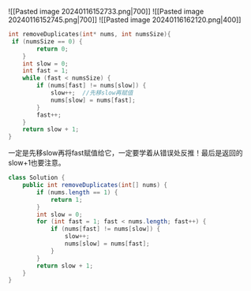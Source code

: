 ![[Pasted image 20240116152733.png|700]]
![[Pasted image 20240116152745.png|700]]
![[Pasted image 20240116162120.png|400]]

```c
int removeDuplicates(int* nums, int numsSize){
 if (numsSize == 0) {
        return 0;
    }
    int slow = 0;
    int fast = 1;
    while (fast < numsSize) {
        if (nums[fast] != nums[slow]) {
            slow++;  //先移slow再赋值
            nums[slow] = nums[fast];
        }
        fast++;
    }
    return slow + 1;
}
```

一定是先移slow再将fast赋值给它，一定要学着从错误处反推！最后是返回的slow+1也要注意。

```java
class Solution {
    public int removeDuplicates(int[] nums) {
        if (nums.length == 1) {
            return 1;
        }
        int slow = 0;
        for (int fast = 1; fast < nums.length; fast++) {
            if (nums[fast] != nums[slow]) {
                slow++;
                nums[slow] = nums[fast];
            }
        }
        return slow + 1;
    }
}
```
